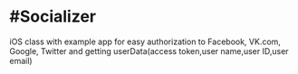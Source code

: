 #Socializer
==========

iOS class with example app for easy authorization to Facebook, VK.com, Google, Twitter and getting userData(access token,user name,user ID,user email)
